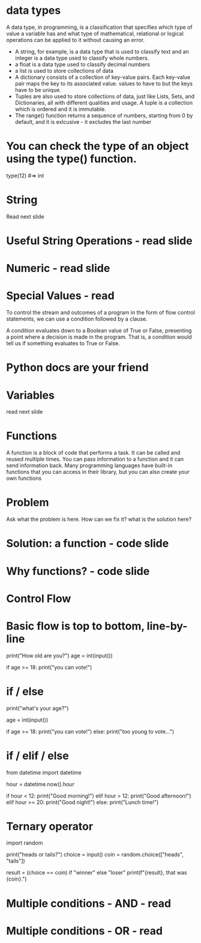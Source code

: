 # data types
A data type, in programming, is a classification that specifies which type of value a variable has and what type of mathematical, relational or logical operations can be applied to it without causing an error. 

- A string, for example, is a data type that is used to classify text 
and an integer is a data type used to classify whole numbers.
- a float is a data type used to classify decimal numbers
- a list is used to store collections of data
- A dictionary consists of a collection of key-value pairs. Each key-value pair maps the key to its associated value. values to have to but the keys have to be unique.
- Tuples are also used to store collections of data, just like Lists, Sets, and Dictionaries, all with different qualities and usage. A tuple is a collection which is ordered and it is immutable.
- The range() function returns a sequence of numbers, starting from 0 by default, and it is exlcusive - it excludes the last number

# You can check the type of an object using the type() function.
type(12) #=> int

# String
Read next slide

# Useful String Operations - read slide

# Numeric - read slide

# Special Values - read
To control the stream and outcomes of a program in the form of flow control statements, we can use a condition followed by a clause.

A condition evaluates down to a Boolean value of True or False, presenting a point where a decision is made in the program. That is, a condition would tell us if something evaluates to True or False.

# Python docs are your friend

# Variables
read next slide

# Functions
A function is a block of code that performs a task. It can be called and reused multiple times. You can pass information to a function and it can send information back. Many programming languages have built-in functions that you can access in their library, but you can also create your own functions

# Problem 
Ask what the problem is here. How can we fix it? what is the solution here?

# Solution: a function - code slide

# Why functions? - code slide

# Control Flow

# Basic flow is top to bottom, line-by-line
print("How old are you?")
age = int(input())

if age >= 18:
  print("you can vote!")

# if / else
print("what's your age?")

age = int(input())

if age >= 18:
  print("you can vote!")
else:
  print("too young to vote...")

# if / elif / else
from datetime import datetime

hour = datetime.now().hour

if hour < 12:
  print("Good morning!")
elif hour > 12:
  print("Good afternoon!")
elif hour >= 20:
  print("Good night!")
else:
  print("Lunch time!")

# Ternary operator
import random

print("heads or tails?")
choice = input()
coin = random.choice(["heads", "tails"])

result = (choice == coin) if "winner" else "loser"
print(f"{result}, that was {coin}.")

# Multiple conditions - AND - read

# Multiple conditions - OR - read